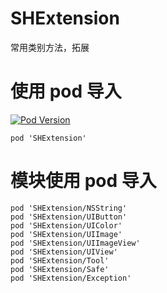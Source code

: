 # SHExtension
常用类别方法，拓展
# 使用 pod 导入
[![Pod Version](http://img.shields.io/cocoapods/v/SHExtension.svg?style=flat)](http://cocoadocs.org/docsets/SHExtension/)
```
pod 'SHExtension'
```
# 模块使用 pod 导入
```
pod 'SHExtension/NSString'
pod 'SHExtension/UIButton'
pod 'SHExtension/UIColor'
pod 'SHExtension/UIImage'
pod 'SHExtension/UIImageView'
pod 'SHExtension/UIView'
pod 'SHExtension/Tool'
pod 'SHExtension/Safe'
pod 'SHExtension/Exception'
```

